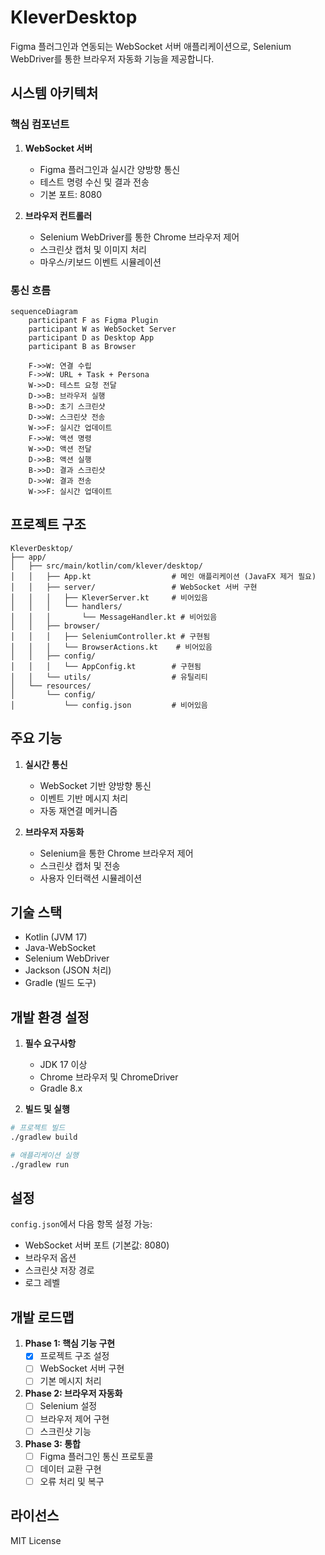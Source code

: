 # KleverDesktop

Figma 플러그인과 연동되는 WebSocket 서버 애플리케이션으로, Selenium WebDriver를 통한 브라우저 자동화 기능을 제공합니다.

## 시스템 아키텍처

### 핵심 컴포넌트
1. **WebSocket 서버**
   - Figma 플러그인과 실시간 양방향 통신
   - 테스트 명령 수신 및 결과 전송
   - 기본 포트: 8080

2. **브라우저 컨트롤러**
   - Selenium WebDriver를 통한 Chrome 브라우저 제어
   - 스크린샷 캡처 및 이미지 처리
   - 마우스/키보드 이벤트 시뮬레이션

### 통신 흐름

```mermaid
sequenceDiagram
    participant F as Figma Plugin
    participant W as WebSocket Server
    participant D as Desktop App
    participant B as Browser

    F->>W: 연결 수립
    F->>W: URL + Task + Persona
    W->>D: 테스트 요청 전달
    D->>B: 브라우저 실행
    B->>D: 초기 스크린샷
    D->>W: 스크린샷 전송
    W->>F: 실시간 업데이트
    F->>W: 액션 명령
    W->>D: 액션 전달
    D->>B: 액션 실행
    B->>D: 결과 스크린샷
    D->>W: 결과 전송
    W->>F: 실시간 업데이트
```

## 프로젝트 구조

```
KleverDesktop/
├── app/
│   ├── src/main/kotlin/com/klever/desktop/
│   │   ├── App.kt                  # 메인 애플리케이션 (JavaFX 제거 필요)
│   │   ├── server/                 # WebSocket 서버 구현
│   │   │   ├── KleverServer.kt     # 비어있음
│   │   │   └── handlers/           
│   │   │       └── MessageHandler.kt # 비어있음
│   │   ├── browser/                
│   │   │   ├── SeleniumController.kt # 구현됨
│   │   │   └── BrowserActions.kt    # 비어있음
│   │   ├── config/                 
│   │   │   └── AppConfig.kt        # 구현됨
│   │   └── utils/                  # 유틸리티
│   └── resources/
│       └── config/
│           └── config.json         # 비어있음
```

## 주요 기능

1. **실시간 통신**
   - WebSocket 기반 양방향 통신
   - 이벤트 기반 메시지 처리
   - 자동 재연결 메커니즘

2. **브라우저 자동화**
   - Selenium을 통한 Chrome 브라우저 제어
   - 스크린샷 캡처 및 전송
   - 사용자 인터랙션 시뮬레이션

## 기술 스택
- Kotlin (JVM 17)
- Java-WebSocket
- Selenium WebDriver
- Jackson (JSON 처리)
- Gradle (빌드 도구)

## 개발 환경 설정
1. **필수 요구사항**
   - JDK 17 이상
   - Chrome 브라우저 및 ChromeDriver
   - Gradle 8.x

2. **빌드 및 실행**
```bash
# 프로젝트 빌드
./gradlew build

# 애플리케이션 실행
./gradlew run
```

## 설정
`config.json`에서 다음 항목 설정 가능:
- WebSocket 서버 포트 (기본값: 8080)
- 브라우저 옵션
- 스크린샷 저장 경로
- 로그 레벨

## 개발 로드맵
1. **Phase 1: 핵심 기능 구현**
   - [x] 프로젝트 구조 설정
   - [ ] WebSocket 서버 구현
   - [ ] 기본 메시지 처리

2. **Phase 2: 브라우저 자동화**
   - [ ] Selenium 설정
   - [ ] 브라우저 제어 구현
   - [ ] 스크린샷 기능

3. **Phase 3: 통합**
   - [ ] Figma 플러그인 통신 프로토콜
   - [ ] 데이터 교환 구현
   - [ ] 오류 처리 및 복구

## 라이선스
MIT License